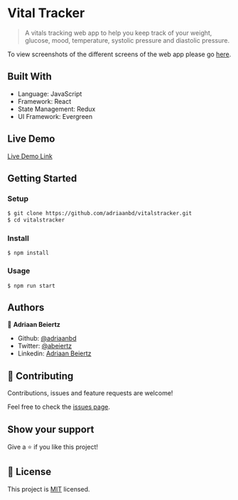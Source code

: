 # Vital Tracker

> A vitals tracking web app to help you keep track of your weight, glucose, mood, temperature, systolic pressure and diastolic pressure.

To view screenshots of the different screens of the web app please go [here](https://github.com/adriaanbd/vitalstracker/tree/mvp/screenshots).

## Built With

- Language: JavaScript
- Framework: React
- State Management: Redux
- UI Framework: Evergreen

## Live Demo

[Live Demo Link](https://vitalstracker.now.sh/)


## Getting Started

### Setup

```bash
$ git clone https://github.com/adriaanbd/vitalstracker.git
$ cd vitalstracker
```

### Install

```
$ npm install
```

### Usage

```
$ npm run start
```

## Authors

👤 **Adriaan Beiertz**

- Github: [@adriaanbd](https://github.com/adriaanbd)
- Twitter: [@abeiertz](https://twitter.com/abeiertz)
- Linkedin: [Adriaan Beiertz](https://www.linkedin.com/in/adriaan-beiertz-a307a2158/)

## 🤝 Contributing

Contributions, issues and feature requests are welcome!

Feel free to check the [issues page](issues/).

## Show your support

Give a ⭐️ if you like this project!

## 📝 License

This project is [MIT](lic.url) licensed.
